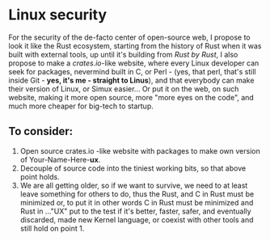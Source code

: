# Linux security

For the security of the de-facto center of open-source web, I propose to look it like the Rust ecosystem, starting from the history of Rust when it was built with
external tools, up until it's building from _Rust by Rust_, I also propose to make a _crates.io_-like website, where every Linux developer can seek for packages,
nevermind built in C, or Perl - (yes, that perl, that's still inside Git - __yes, it's me - straight to Linus__), and that everybody can make their version of
Linux, or Simux easier... Or put it on the web, on such website, making it more open source, more "more eyes on the code", and much more cheaper for big-tech to startup.

## To consider:

1. Open source crates.io -like website with packages to make own version of Your-Name-Here-__ux__.
2. Decouple of source code into the tiniest working bits, so that above point holds.
3. We are all getting older, so if we want to survive, we need to at least leave something for others to do, thus the Rust, and C in Rust must be minimized or,
to put it in other words C in Rust must be minimized and Rust in ..."UX" put to the test if it's better, faster, safer, and eventually discarded, made new Kernel
language, or coexist with other tools and still hold on point 1.
